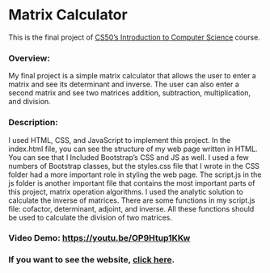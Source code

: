 # Matrix Calculator

This is the final project of [CS50’s Introduction to Computer Science](https://cs50.harvard.edu/x) course.  

### Overview:
My final project is a simple matrix calculator that allows the user to enter a matrix and see its determinant and inverse. The user can also enter a second matrix and see two matrices addition, subtraction, multiplication, and division.

### Description:
I used HTML, CSS, and JavaScript to implement this project. In the index.html file, you can see the structure of my web page written in HTML. You can see that I Included Bootstrap’s CSS and JS as well. I used a few numbers of Bootstrap classes, but the styles.css file that I wrote in the CSS folder had a more important role in styling the web page. The script.js in the js folder is another important file that contains the most important parts of this project, matrix operation algorithms. 
I used the analytic solution to calculate the inverse of matrices. There are some functions in my script.js file: cofactor, determinant, adjoint, and inverse. All these functions should be used to calculate the division of two matrices.

### Video Demo:  <https://youtu.be/OP9Htup1KKw>

### If you want to see the website, [click here](https://saeedarv.github.io/CS50xFinalProject/).

